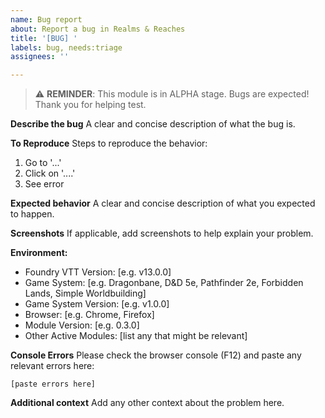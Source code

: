 ```yaml
---
name: Bug report
about: Report a bug in Realms & Reaches
title: '[BUG] '
labels: bug, needs:triage
assignees: ''

---
```


> ⚠️ **REMINDER**: This module is in ALPHA stage. Bugs are expected! Thank you for helping test.

**Describe the bug**
A clear and concise description of what the bug is.

**To Reproduce**
Steps to reproduce the behavior:
1. Go to '...'
2. Click on '....'
3. See error

**Expected behavior**
A clear and concise description of what you expected to happen.

**Screenshots**
If applicable, add screenshots to help explain your problem.

**Environment:**
 - Foundry VTT Version: [e.g. v13.0.0]
 - Game System: [e.g. Dragonbane, D&D 5e, Pathfinder 2e, Forbidden Lands, Simple Worldbuilding]
 - Game System Version: [e.g. v1.0.0]
 - Browser: [e.g. Chrome, Firefox]
 - Module Version: [e.g. 0.3.0]
 - Other Active Modules: [list any that might be relevant]

**Console Errors**
Please check the browser console (F12) and paste any relevant errors here:
```
[paste errors here]
```

**Additional context**
Add any other context about the problem here.